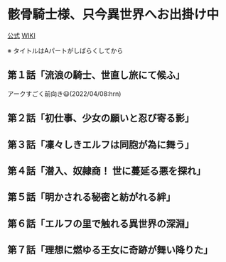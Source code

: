 # 骸骨騎士様、只今異世界へお出掛け中

[公式](https://skeleton-knight.com/) 
[WIKI](https://ja.wikipedia.org/wiki/%E9%AA%B8%E9%AA%A8%E9%A8%8E%E5%A3%AB%E6%A7%98%E3%80%81%E5%8F%AA%E4%BB%8A%E7%95%B0%E4%B8%96%E7%95%8C%E3%81%B8%E3%81%8A%E5%87%BA%E6%8E%9B%E3%81%91%E4%B8%AD) 

※ タイトルはAパートがしばらくしてから

## 第１話「流浪の騎士、世直し旅にて候ふ」

アークすごく前向き:smiley:(2022/04/08:hrn)

## 第２話「初仕事、少女の願いと忍び寄る影」

## 第３話「凜々しきエルフは同胞が為に舞う」

## 第４話「潜入、奴隷商！ 世に蔓延る悪を探れ」

## 第５話「明かされる秘密と紡がれる絆」

## 第６話「エルフの里で触れる異世界の深淵」

## 第７話「理想に燃ゆる王女に奇跡が舞い降りた」

